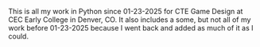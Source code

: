 This is all my work in Python since 01-23-2025 for CTE Game Design at CEC Early College in Denver, CO. It also includes a some, but not all of my work before 01-23-2025 because I went back and added as much of it as I could.
